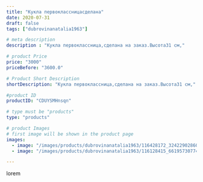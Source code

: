 ```yaml
---
title: "Кукла первоклассницасделана"
date: 2020-07-31
draft: false
tags: ["dubrovinanatalia1963"]

# meta description
description : "Кукла первоклассница,сделана на заказ.Высота31 см,"

# product Price
price: "3000"
priceBefore: "3600.0"

# Product Short Description
shortDescription: "Кукла первоклассница,сделана на заказ.Высота31 см,"

#product ID
productID: "CDUYSMHnsqn"

# type must be "products"
type: "products"

# product Images
# first image will be shown in the product page
images:
  - image: "/images/products/dubrovinanatalia1963/116428172_324229028609773_2765116036945232762_n.jpg"
  - image: "/images/products/dubrovinanatalia1963/116128415_661957307747318_7046022835528126598_n.jpg"

---
```

lorem
